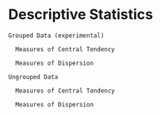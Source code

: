 Descriptive Statistics
=====

    Grouped Data (experimental)

      Measures of Central Tendency

      Measures of Dispersion

    Ungrouped Data

      Measures of Central Tendency

      Measures of Dispersion
